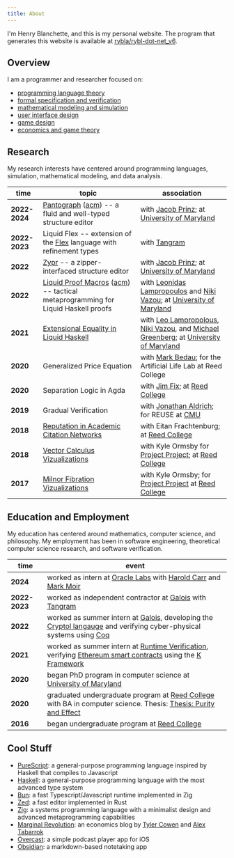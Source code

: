 ```yaml
---
title: About
---
```


I'm Henry Blanchette, and this is my personal website.
The program that generates this website is available at [rybla/rybl-dot-net_v6](https://github.com/rybla/rybl-dot-net_v6).

## Overview

I am a programmer and researcher focused on:
- [programming language theory](https://en.wikipedia.org/wiki/Programming_language_theory)
- [formal specification and verification](https://en.wikipedia.org/wiki/Formal_verification.)
- [mathematical modeling and simulation](https://en.wikipedia.org/wiki/Conway%27s_Game_of_Life)
- [user interface design](https://en.wikipedia.org/wiki/User_interface_design)
- [game design](https://en.wikipedia.org/wiki/Game_design)
- [economics and game theory](https://en.wikipedia.org/wiki/Game_theory)

## Research

My research interests have centered around programming languages, simulation, mathematical modeling, and data analysis.

| time | topic | association |
| - | ---- | ---- |
| **2022-2024** | [Pantograph](https://pantographeditor.github.io/Pantograph/) ([acm](https://dl.acm.org/doi/10.1145/3704864)) -- a fluid and well-typed structure editor | with [Jacob Prinz](https://github.com/jeprinz); at [University of Maryland](https://www.umd.edu) |
| **2022-2023** | Liquid Flex -- extension of the [Flex](https://tangramflex.com/flex) language with refinement types | with [Tangram](https://www.tangramflex.com) |
| **2022** | [Zypr](https://github.com/rybla/zypr) -- a zipper-interfaced structure editor | with [Jacob Prinz](https://github.com/jeprinz); at [University of Maryland](https://www.umd.edu) |
| **2022** | [Liquid Proof Macros](https://github.com/rybla/lh-tactics-test) ([acm](https://dl.acm.org/doi/abs/10.1145/3546189.3549921)) -- tactical metaprogramming for Liquid Haskell proofs | with [Leonidas Lampropoulos](https://github.com/lemonidas) and [Niki Vazou](https://github.com/nikivazou); at [University of Maryland](https://www.umd.edu) |
| **2021** | [Extensional Equality in Liquid Haskell](https://github.com/rybla/liquid-monadic-selectionsort) | with [Leo Lampropolous](https://github.com/lemonidas), [Niki Vazou](https://github.com/nikivazou), and [Michael Greenberg](https://mgree.github.io); at [University of Maryland](https://www.umd.edu) |
| **2020** | Generalized Price Equation | with [Mark Bedau](http://people.reed.edu/~mab/); for the Artificial Life Lab at Reed College |
| **2020** | Separation Logic in Agda | with [Jim Fix](https://jimfix.github.io); at [Reed College](https://www.reed.edu) |
| **2019** | Gradual Verification | with [Jonathan Aldrich](http://www.cs.cmu.edu/~aldrich/); for REUSE at [CMU](https://www.cs.cmu.edu) |
| **2018** | [Reputation in Academic Citation Networks](https://arxiv.org/abs/2001.02293) | with Eitan Frachtenburg; at [Reed College](https://www.reed.edu) |
| **2018** | [Vector Calculus Vizualizations](http://people.reed.edu/~ormsbyk/projectproject/posts/milnor-fibrations.html) | with Kyle Ormsby for [Project Project](http://people.reed.edu/~ormsbyk/projectproject/posts/milnor-fibrations.html); at [Reed College](https://www.reed.edu) |
| **2017** | [Milnor Fibration Vizualizations](http://people.reed.edu/~ormsbyk/projectproject/posts/vector-calculus-demos.html) | with Kyle Ormsby; for [Project Project](https://people.reed.edu/~ormsbyk/projectproject/) at [Reed College](https://www.reed.edu) |

## Education and Employment

My education has centered around mathematics, computer science, and philosophy.
My employment has been in software engineering, theoretical computer science research, and software verification.

| time | event                                                                                                                                           |
| - | -------- |
| **2024** | worked as intern at [Oracle Labs](https://labs.oracle.com/pls/apex/r/labs/labs/intro) with [Harold Carr](https://labs.oracle.com/pls/apex/f?p=94065:11:23393226324575:2619) and [Mark Moir](https://labs.oracle.com/pls/apex/f?p=labs:bio:0:86) |
| **2022-2023** | worked as independent contractor at [Galois](https://galois.com/) with [Tangram](https://www.tangramflex.com) |
| **2022** | worked as summer intern at [Galois](https://galois.com/), developing the [Cryptol langauge](https://cryptol.net/) and verifying cyber-physical systems using [Coq](https://coq.inria.fr/) |
| **2021** | worked as summer intern at [Runtime Verification](https://runtimeverification.com/), verifying [Ethereum smart contracts](https://ethereum.org/en/developers/docs/smart-contracts/) using the [K Framework](https://kframework.org/) |
| **2020** | began PhD program in computer science at [University of Maryland](https://umd.edu) |
| **2020** | graduated undergraduate program at [Reed College](https://www.reed.edu) with BA in computer science. Thesis: [Thesis: Purity and Effect](https://github.com/rybla/Thesis-Purity-and-Effect) |
| **2016** | began undergraduate program at [Reed College](https://www.reed.edu) |

## Cool Stuff

- [PureScript](https://www.purescript.org/): a general-purpose programming language inspired by Haskell that compiles to Javascript
- [Haskell](https://www.haskell.org/): a general-purpose programming language with the most advanced type system
- [Bun](https://bun.sh/): a fast Typescript/Javascript runtime implemented in Zig
- [Zed](https://zed.dev/): a fast editor implemented in Rust
- [Zig](https://ziglang.org/): a systems programming language with a minimalist design and advanced metaprogramming capabilities
- [Marginal Revolution](https://marginalrevolution.com/): an economics blog by [Tyler Cowen](https://x.com/tylercowen) and [Alex Tabarrok](https://x.com/ATabarrok)
- [Overcast](https://overcast.fm/): a simple podcast player app for iOS
- [Obsidian](https://obsidian.md/): a markdown-based notetaking app
